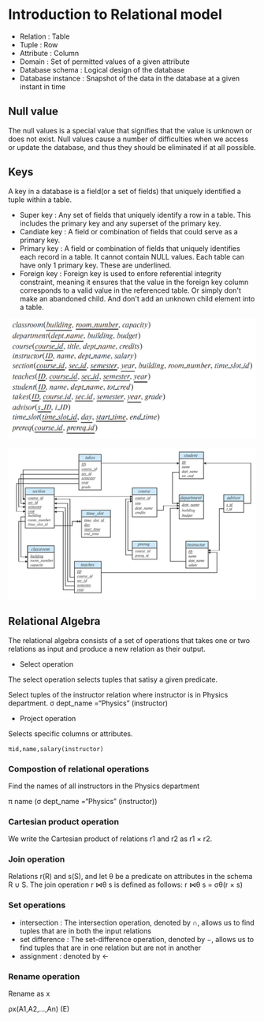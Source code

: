 # Introduction to Relational model

- Relation : Table
- Tuple : Row
- Attribute : Column
- Domain : Set of permitted values of a given attribute
- Database schema : Logical design of the database
- Database instance : Snapshot of the data in the database at a given instant in time

## Null value

The null values is a special value that signifies that the value is unknown or does not exist. Null values cause a
number of difficulties when we access or update the database, and thus they should be eliminated if at all possible.

## Keys

A key in a database is a field(or a set of fields) that uniquely identified a tuple within a table.

- Super key :  Any set of fields that uniquely identify a row in a table. This includes the primary key and any
               superset of the primary key.
- Candiate key : A field or combination of fields that could serve as a primary key.
- Primary key : A field or combination of fields that uniquely identifies each record in a table. It cannot contain NULL
                values. Each table can have only 1 primary key. These are underlined.
- Foreign key : Foreign key is used to enfore referential integrity constraint, meaning it ensures that the value in the
                foreign key column corresponds to a valid value in the referenced table.
                Or simply don't make an abandoned child. And don't add an unknown child element into a table.

![univerisity-db-schema](./img/university-db-schema.png)

![univerisity-schema-diagram](./img/university-schema-diagram.png)

## Relational Algebra

The relational algebra consists of a set of operations that takes one or two relations as input and produce a new
relation as their output.

- Select operation

The select operation selects tuples that satisy a given predicate.

Select tuples of the instructor relation where instructor is in Physics department.
    σ dept_name =“Physics” (instructor)

- Project operation

Selects specific columns or attributes.

    πid,name,salary(instructor)

### Compostion of relational operations

Find the names of all instructors in the Physics department

π name (σ dept_name =“Physics” (instructor))

### Cartesian product operation

We write the Cartesian product of relations r1 and r2 as r1 × r2.

### Join operation

Relations r(R) and s(S), and let θ be a predicate on attributes in the schema R ∪ S.
The join operation r ⋈θ s is defined as follows:
    r ⋈θ s = σθ(r × s)

### Set operations

- intersection : The intersection operation, denoted by ∩, allows us to find tuples that are in both the input relations
- set difference : The set-difference operation, denoted by −, allows us to find tuples that are in one
                    relation but are not in another
- assignment : denoted by ←

### Rename operation

Rename as x

ρx(A1,A2,…,An) (E)
